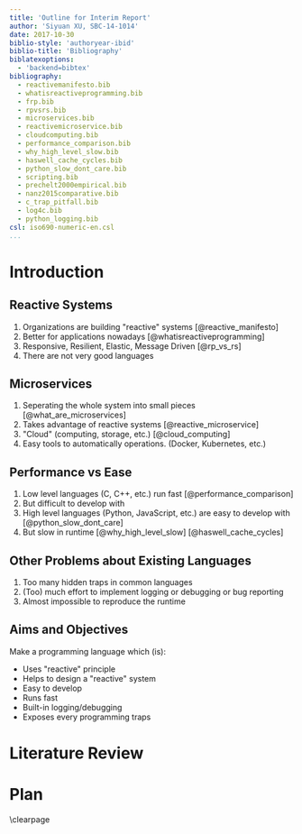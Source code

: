 ```yaml
---
title: 'Outline for Interim Report'
author: 'Siyuan XU, SBC-14-1014'
date: 2017-10-30
biblio-style: 'authoryear-ibid'
biblio-title: 'Bibliography'
biblatexoptions:
  - 'backend=bibtex'
bibliography:
  - reactivemanifesto.bib
  - whatisreactiveprogramming.bib
  - frp.bib
  - rpvsrs.bib
  - microservices.bib
  - reactivemicroservice.bib
  - cloudcomputing.bib
  - performance_comparison.bib
  - why_high_level_slow.bib
  - haswell_cache_cycles.bib
  - python_slow_dont_care.bib
  - scripting.bib
  - prechelt2000empirical.bib
  - nanz2015comparative.bib
  - c_trap_pitfall.bib
  - log4c.bib
  - python_logging.bib
csl: iso690-numeric-en.csl
...
```


# Introduction

## Reactive Systems

1. Organizations are building "reactive" systems [@reactive_manifesto]
2. Better for applications nowadays [@whatisreactiveprogramming]
3. Responsive, Resilient, Elastic, Message Driven [@rp_vs_rs]
4. There are not very good languages

## Microservices

1. Seperating the whole system into small pieces [@what_are_microservices]
2. Takes advantage of reactive systems [@reactive_microservice]
3. "Cloud" (computing, storage, etc.) [@cloud_computing]
4. Easy tools to automatically operations. (Docker, Kubernetes, etc.)

## Performance vs Ease

1. Low level languages (C, C++, etc.) run fast [@performance_comparison]
2. But difficult to develop with
3. High level languages (Python, JavaScript, etc.) are easy to develop with [@python_slow_dont_care]
4. But slow in runtime [@why_high_level_slow] [@haswell_cache_cycles]

## Other Problems about Existing Languages

1. Too many hidden traps in common languages
2. (Too) much effort to implement logging or debugging or bug reporting
3. Almost impossible to reproduce the runtime

## Aims and Objectives

Make a programming language which (is):

* Uses "reactive" principle
* Helps to design a "reactive" system
* Easy to develop
* Runs fast
* Built-in logging/debugging
* Exposes every programming traps

# Literature Review

# Plan

\clearpage
